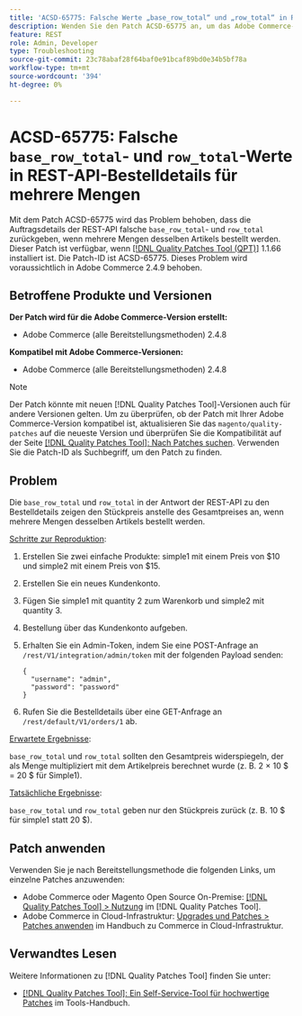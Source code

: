 ```yaml
---
title: 'ACSD-65775: Falsche Werte „base_row_total“ und „row_total“ in REST-API-Bestelldetails für mehrere Mengen'
description: Wenden Sie den Patch ACSD-65775 an, um das Adobe Commerce-Problem zu beheben, bei dem die REST-API-Bestelldetails falsche Werte für „base_row_total“ und „row_total“ zurückgeben, wenn mehrere Mengen desselben Artikels bestellt werden.
feature: REST
role: Admin, Developer
type: Troubleshooting
source-git-commit: 23c78abaf28f64baf0e91bcaf89bd0e34b5bf78a
workflow-type: tm+mt
source-wordcount: '394'
ht-degree: 0%

---
```



# ACSD-65775: Falsche `base_row_total`- und `row_total`-Werte in REST-API-Bestelldetails für mehrere Mengen

Mit dem Patch ACSD-65775 wird das Problem behoben, dass die Auftragsdetails der REST-API falsche `base_row_total`- und `row_total` zurückgeben, wenn mehrere Mengen desselben Artikels bestellt werden. Dieser Patch ist verfügbar, wenn [[!DNL Quality Patches Tool (QPT)]](/help/tools/quality-patches-tool/quality-patches-tool-to-self-serve-quality-patches.md) 1.1.66 installiert ist. Die Patch-ID ist ACSD-65775. Dieses Problem wird voraussichtlich in Adobe Commerce 2.4.9 behoben.

## Betroffene Produkte und Versionen

**Der Patch wird für die Adobe Commerce-Version erstellt:**

* Adobe Commerce (alle Bereitstellungsmethoden) 2.4.8

**Kompatibel mit Adobe Commerce-Versionen:**

* Adobe Commerce (alle Bereitstellungsmethoden) 2.4.8

>[!NOTE]
>
>Der Patch könnte mit neuen [!DNL Quality Patches Tool]-Versionen auch für andere Versionen gelten. Um zu überprüfen, ob der Patch mit Ihrer Adobe Commerce-Version kompatibel ist, aktualisieren Sie das `magento/quality-patches` auf die neueste Version und überprüfen Sie die Kompatibilität auf der Seite [[!DNL Quality Patches Tool]: Nach Patches suchen](https://experienceleague.adobe.com/tools/commerce-quality-patches/index.html). Verwenden Sie die Patch-ID als Suchbegriff, um den Patch zu finden.

## Problem

Die `base_row_total` und `row_total` in der Antwort der REST-API zu den Bestelldetails zeigen den Stückpreis anstelle des Gesamtpreises an, wenn mehrere Mengen desselben Artikels bestellt werden.

<u>Schritte zur Reproduktion</u>:

1. Erstellen Sie zwei einfache Produkte: simple1 mit einem Preis von $10 und simple2 mit einem Preis von $15.
1. Erstellen Sie ein neues Kundenkonto.
1. Fügen Sie simple1 mit quantity 2 zum Warenkorb und simple2 mit quantity 3.
1. Bestellung über das Kundenkonto aufgeben.
1. Erhalten Sie ein Admin-Token, indem Sie eine POST-Anfrage an `/rest/V1/integration/admin/token` mit der folgenden Payload senden:

   ```
   {
     "username": "admin",
     "password": "password"
   }
   ```

1. Rufen Sie die Bestelldetails über eine GET-Anfrage an `/rest/default/V1/orders/1` ab.

<u>Erwartete Ergebnisse</u>:

`base_row_total` und `row_total` sollten den Gesamtpreis widerspiegeln, der als Menge multipliziert mit dem Artikelpreis berechnet wurde (z. B. 2 × 10 $ = 20 $ für Simple1).

<u>Tatsächliche Ergebnisse</u>:

`base_row_total` und `row_total` geben nur den Stückpreis zurück (z. B. 10 $ für simple1 statt 20 $).

## Patch anwenden

Verwenden Sie je nach Bereitstellungsmethode die folgenden Links, um einzelne Patches anzuwenden:

* Adobe Commerce oder Magento Open Source On-Premise: [[!DNL Quality Patches Tool] > Nutzung](/help/tools/quality-patches-tool/usage.md) im [!DNL Quality Patches Tool].
* Adobe Commerce in Cloud-Infrastruktur: [Upgrades und Patches > Patches anwenden](https://experienceleague.adobe.com/docs/commerce-cloud-service/user-guide/develop/upgrade/apply-patches.html) im Handbuch zu Commerce in Cloud-Infrastruktur.

## Verwandtes Lesen

Weitere Informationen zu [!DNL Quality Patches Tool] finden Sie unter:

* [[!DNL Quality Patches Tool]: Ein Self-Service-Tool für hochwertige Patches](/help/tools/quality-patches-tool/quality-patches-tool-to-self-serve-quality-patches.md) im Tools-Handbuch.
